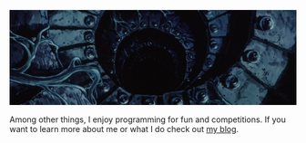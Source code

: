 ![random background shot from Tenshi no Tamago](/bg.jpg)

Among other things, I enjoy programming for fun and competitions. If you want to learn more about me or what I do check out [my blog](https://poniponiponiponiponiponiponiponiponi.github.io).
